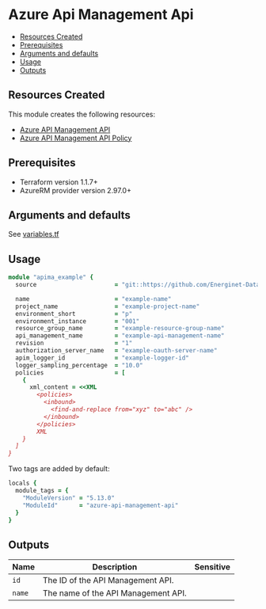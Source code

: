 # Azure Api Management Api

- [Resources Created](#resources-created)
- [Prerequisites](#prerequisites)
- [Arguments and defaults](#arguments-and-defaults)
- [Usage](#usage)
- [Outputs](#outputs)

## Resources Created

This module creates the following resources:

- [Azure API Management API](https://registry.terraform.io/providers/hashicorp/azurerm/latest/docs/resources/api_management_api)
- [Azure API Management API Policy](https://registry.terraform.io/providers/hashicorp/azurerm/latest/docs/resources/api_management_api_policy)

## Prerequisites

- Terraform version 1.1.7+
- AzureRM provider version 2.97.0+

## Arguments and defaults

See [variables.tf](./variables.tf)

## Usage

```ruby
module "apima_example" { 
  source                      = "git::https://github.com/Energinet-DataHub/geh-terraform-modules.git//azure/api-management-api?ref=5.13.0"

  name                        = "example-name"
  project_name                = "example-project-name"
  environment_short           = "p"
  environment_instance        = "001"
  resource_group_name         = "example-resource-group-name"
  api_management_name         = "example-api-management-name"
  revision                    = "1"
  authorization_server_name   = "example-oauth-server-name"
  apim_logger_id              = "example-logger-id"
  logger_sampling_percentage  = "10.0"
  policies                    = [
    {
      xml_content = <<XML
        <policies>
          <inbound>
            <find-and-replace from="xyz" to="abc" />
          </inbound>
        </policies>
        XML
    }
  ]
}
```

Two tags are added by default:

```ruby
locals {
  module_tags = {
    "ModuleVersion" = "5.13.0"
    "ModuleId"      = "azure-api-management-api"
  }
}
```

## Outputs

| Name | Description | Sensitive |
|-|-|-|
| `id` | The ID of the API Management API. | |
| `name` | The name of the API Management API. | |
